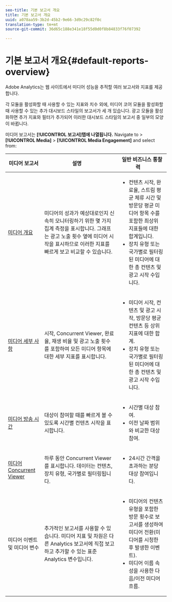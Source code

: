 ```yaml
---
seo-title: 기본 보고서 개요
title: 기본 보고서 개요
uuid: a078aa59-3b2d-45b2-9e66-3d9c29c82f0c
translation-type: tm+mt
source-git-commit: 36d65c188e341e18f55d0d0f8b84833f76f07392

---
```



# 기본 보고서 개요{#default-reports-overview}

Adobe Analytics는 웹 사이트에서 미디어 성능을 추적할 여러 보고서와 지표를 제공합니다.

각 모듈을 활성화할 때 사용할 수 있는 지표와 치수 외에, 미디어 코어 모듈을 활성화할 때 사용할 수 있는 추가 대시보드 스타일의 보고서가 세 개 있습니다. 광고 모듈을 활성화하면 추가 지표와 필터가 추가되어 이러한 대시보드 스타일의 보고서 중 일부의 모양이 바뀝니다.

미디어 보고서는 **[!UICONTROL 보고서]탭에 나열됩니다.** Navigate to &gt; **[!UICONTROL Media]** &gt; **[!UICONTROL Media Engagement]** and select from:

| 미디어 보고서 | 설명     | 일반 비즈니스 통찰력       |
| --- | --- | --- |
| [미디어 개요](media-reports-overview.md) | 미디어의 성과가 예상대로인지 신속히 모니터링하기 위한 몇 가지 집계 측정을 표시합니다. 그래프는 광고 노출 횟수 옆에 미디어 시작을 표시하므로 이러한 지표를 빠르게 보고 비교할 수 있습니다. | <ul> <li>컨텐츠 시작, 완료율, 스트림 평균 체류 시간 및 방문당 평균 미디어 항목 수를 포함한 최상위 지표들에 대한 합계입니다.  </li> <li>장치 유형 또는 국가별로 필터링된 미디어에 대한 총 컨텐츠 및 광고 시작 수입니다.  </li> </ul> |
| [미디어 세부 사항](media-reports-detail.md) | 시작, Concurrent Viewer, 완료율, 재생 비율 및 광고 노출 횟수를 포함하여 모든 미디어 항목에 대한 세부 지표를 표시합니다. | <ul> <li>미디어 시작, 컨텐츠 및 광고 시작, 방문당 평균 컨텐츠 등 상위 지표에 대한 합계.  </li> <li>장치 유형 또는 국가별로 필터링된 미디어에 대한 총 컨텐츠 및 광고 시작 수입니다.  </li> </ul> |
| [미디어 방송 시간](media-reports-daypart.md) | 대상이 참여할 때를 빠르게 볼 수 있도록 시간별 컨텐츠 시작을 표시합니다. | <ul> <li>시간별 대상 참여.  </li> <li>이전 날짜 범위와 비교한 대상 참여.  </li> </ul> |
| [미디어 Concurrent Viewer](media-concurrent-viewers.md) | 하루 동안 Concurrent Viewer를 표시합니다. 데이터는 컨텐츠, 장치 유형, 국가별로 필터링됩니다. | <ul> <li>24시간 간격을 초과하는 분당 대상 참여입니다.  </li> </ul> |
| 미디어 이벤트 및 미디어 변수 | 추가적인 보고서를 사용할 수 있습니다. 미디어 지표 및 차원은 다른 Analytics 보고서에 직접 보고하고 추가할 수 있는 표준 Analytics 변수입니다. | <ul> <li>미디어의 컨텐츠 유형을 포함한 방문 횟수로 보고서를 생성하여 미디어 전환(미디어를 시청한 후 발생한 이벤트).  </li> <li>미디어 이름 속성을 사용한 다음/이전 미디어 흐름.  </li> </ul> |
